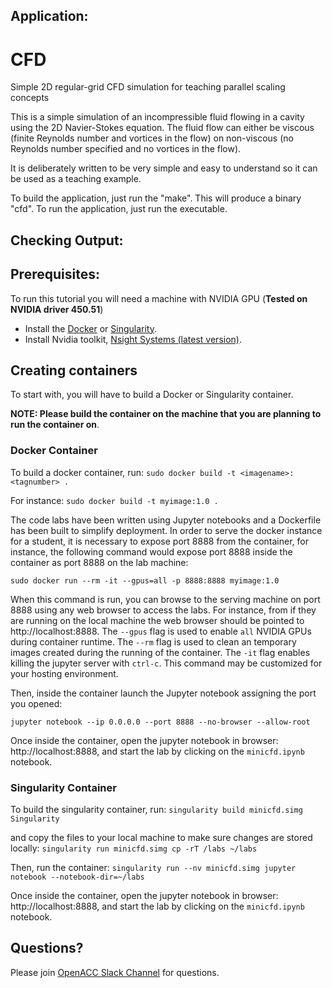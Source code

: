 
Application:
------------
# CFD
Simple 2D regular-grid CFD simulation for teaching parallel scaling concepts

This is a simple simulation of an incompressible fluid flowing in a cavity using the 2D Navier-Stokes equation. The fluid flow can either be viscous (finite Reynolds number and vortices in the flow) on non-viscous (no Reynolds
number specified and no vortices in the flow).

It is deliberately written to be very simple and easy to understand so it can be used as a teaching example.


To build the application, just run the "make". This will produce a binary "cfd". To run the application, just run the executable.

Checking Output:
----------------


## Prerequisites:
To run this tutorial you will need a machine with NVIDIA GPU (**Tested on NVIDIA driver 450.51**)

- Install the [Docker](https://docs.docker.com/get-docker/) or [Singularity](https://sylabs.io/docs/]).
- Install Nvidia toolkit, [Nsight Systems (latest version)](https://developer.nvidia.com/nsight-systems).

## Creating containers
To start with, you will have to build a Docker or Singularity container.

**NOTE: Please build the container on the machine that you are planning to run the container on**.

### Docker Container
To build a docker container, run: 
`sudo docker build -t <imagename>:<tagnumber> .`

For instance:
`sudo docker build -t myimage:1.0 .`

The code labs have been written using Jupyter notebooks and a Dockerfile has been built to simplify deployment. In order to serve the docker instance for a student, it is necessary to expose port 8888 from the container, for instance, the following command would expose port 8888 inside the container as port 8888 on the lab machine:

`sudo docker run --rm -it --gpus=all -p 8888:8888 myimage:1.0`

When this command is run, you can browse to the serving machine on port 8888 using any web browser to access the labs. For instance, from if they are running on the local machine the web browser should be pointed to http://localhost:8888. The `--gpus` flag is used to enable `all` NVIDIA GPUs during container runtime. The `--rm` flag is used to clean an temporary images created during the running of the container. The `-it` flag enables killing the jupyter server with `ctrl-c`. This command may be customized for your hosting environment.

Then, inside the container launch the Jupyter notebook assigning the port you opened:

`jupyter notebook --ip 0.0.0.0 --port 8888 --no-browser --allow-root`


Once inside the container, open the jupyter notebook in browser: http://localhost:8888, and start the lab by clicking on the `minicfd.ipynb` notebook.

### Singularity Container

To build the singularity container, run: 
`singularity build minicfd.simg Singularity`

and copy the files to your local machine to make sure changes are stored locally:
`singularity run minicfd.simg cp -rT /labs ~/labs`

Then, run the container:
`singularity run --nv minicfd.simg jupyter notebook --notebook-dir=~/labs`

Once inside the container, open the jupyter notebook in browser: http://localhost:8888, and start the lab by clicking on the `minicfd.ipynb` notebook.


## Questions?
Please join [OpenACC Slack Channel](https://openacclang.slack.com/messages/openaccusergroup) for questions.
